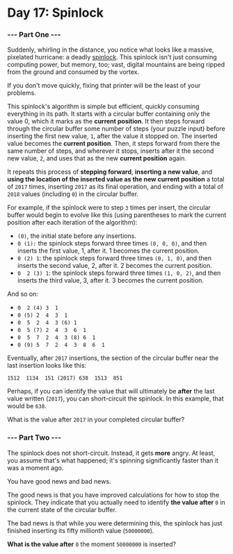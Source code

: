 # Day 17: Spinlock

### --- Part One ---

Suddenly, whirling in the distance, you notice what looks like a massive, pixelated hurricane: a deadly [spinlock](https://en.wikipedia.org/wiki/Spinlock). This spinlock isn't just consuming computing power, but memory, too; vast, digital mountains are being ripped from the ground and consumed by the vortex.

If you don't move quickly, fixing that printer will be the least of your problems.

This spinlock's algorithm is simple but efficient, quickly consuming everything in its path. It starts with a circular buffer containing only the value 0, which it marks as the **current position**. It then steps forward through the circular buffer some number of steps (your puzzle input) before inserting the first new value, ```1```, after the value it stopped on. The inserted value becomes the **current position**. Then, it steps forward from there the same number of steps, and wherever it stops, inserts after it the second new value, ```2```, and uses that as the new **current position** again.

It repeats this process of **stepping forward**, **inserting a new value**, and **using the location of the inserted value as the new current position** a total of ```2017``` times, inserting ```2017``` as its final operation, and ending with a total of ```2018``` values (including ```0```) in the circular buffer.

For example, if the spinlock were to step ```3``` times per insert, the circular buffer would begin to evolve like this (using parentheses to mark the current position after each iteration of the algorithm):

* ```(0)```, the initial state before any insertions.
* ```0 (1):``` the spinlock steps forward three times ```(0, 0, 0)```, and then inserts the first value, 1, after it. 1 becomes the current position.
* ```0 (2) 1```: the spinlock steps forward three times ```(0, 1, 0)```, and then inserts the second value, 2, after it. 2 becomes the current position.
* ```0  2 (3) 1```: the spinlock steps forward three times ```(1, 0, 2)```, and then inserts the third value, 3, after it. 3 becomes the current position.

And so on:

* ```0  2 (4) 3  1```
* ```0 (5) 2  4  3  1```
* ```0  5  2  4  3 (6) 1```
* ```0  5 (7) 2  4  3  6  1```
* ```0  5  7  2  4  3 (8) 6  1```
* ```0 (9) 5  7  2  4  3  8  6  1```

Eventually, after ```2017``` insertions, the section of the circular buffer near the last insertion looks like this:

```1512  1134  151 (2017) 638  1513  851```

Perhaps, if you can identify the value that will ultimately be **after** the last value written (```2017```), you can short-circuit the spinlock. In this example, that would be ```638```.

What is the value after ```2017``` in your completed circular buffer?

### --- Part Two ---

The spinlock does not short-circuit. Instead, it gets **more** angry. At least, you assume that's what happened; it's spinning significantly faster than it was a moment ago.

You have good news and bad news.

The good news is that you have improved calculations for how to stop the spinlock. They indicate that you actually need to identify **the value after** ```0``` in the current state of the circular buffer.

The bad news is that while you were determining this, the spinlock has just finished inserting its fifty millionth value (```50000000```).

**What is the value after** ```0``` the moment ```50000000``` is inserted?
